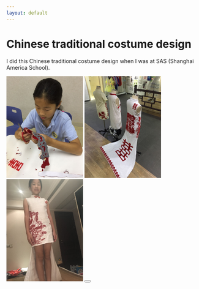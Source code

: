 ```yaml
---
layout: default
---
```


# Chinese traditional costume design
  I did this Chinese traditional costume design when I was at SAS (Shanghai America School).

<div class="expandable-container" init-height=100>
    <img src="/images/Grace-art1.jpeg" width="200">
    <img src="/images/Grace-art2.jpeg" width="200">
    <img src="/images/Grace-art3.jpeg" width="200">
    <button class="expander"/>
</div>
